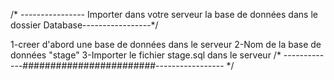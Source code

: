 /* ---------------- Importer dans votre serveur la base de données dans le dossier Database-----------------*/

1-creer d'abord une base de données dans le serveur 
2-Nom de la base de données "stage"
3-Importer le fichier stage.sql dans le serveur
/* -------------########################----------------- */
